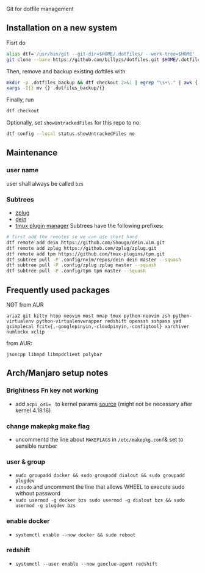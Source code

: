 Git for dotfile management

## Installation on a new system
Fisrt do 
```bash
alias dtf='/usr/bin/git --git-dir=$HOME/.dotfiles/ --work-tree=$HOME'
git clone --bare https://github.com/billyzs/dotfiles.git $HOME/.dotfiles
```

Then, remove and backup existing doftiles with
```bash
mkdir -p .dotfiles_backup && dtf checkout 2>&1 | egrep "\s+\." | awk {'print $1'} | \
xargs -I{} mv {} .dotfiles_backup/{}
```
Finally, run
```bash
dtf checkout
```
Optionally, set `showUntrackedFiles` for this repo to no:
```bash
dtf config --local status.showUntrackedFiles no
```

## Maintenance 
### user name
user shall always be called `bzs`
### Subtrees
* [zplug](https://github.com/zplug/zplug)
* [dein](https://github.com/Shougo/dein.vim) 
* [tmux plugin manager](https://github.com/tmux-plugins/tpm)
Subtrees have the following prefixes:
```bash
# first add the remotes so we can use short hand
dtf remote add dein https://github.com/Shougo/dein.vim.git
dtf remote add zplug https://github.com/zplug/zplug.git
dtf remote add tpm https://github.com/tmux-plugins/tpm.git
dtf subtree pull -P .config/nvim/repos/dein dein master --squash
dtf subtree pull -P .config/zplug zplug master --squash
dtf subtree pull -P .config/tpm tpm master --squash
```

## Frequently used packages
NOT from AUR
```
aria2 git kitty htop neovim most nmap tmux python-neovim zsh python-virtualenv python-virtualenvwrapper redshift openssh sshpass yad gsimplecal fcitx{,-googlepinyin,-cloudpinyin,-configtool} xarchiver numlockx xclip
```
from AUR:
```
jsoncpp libmpd libmpdclient polybar
```

## Arch/Manjaro setup notes
### Brightness Fn key not working
* add `acpi_osi= ` to kernel params [source](https://www.reddit.com/r/thinkpad/comments/5whn9v/thinkpad_p50_arch_linux_brightness_issue/) (might not be necessary after kernel 4.18.16)
### change makepkg make flag
* uncommentd the line about `MAKEFLAGS` in `/etc/makepkg.conf`& set to sensible number
### user & group 
* `sudo groupadd docker && sudo groupadd dialout && sudo groupadd plugdev`
* `visudo` and uncomment the line that allows WHEEL to execute sudo without password
* `sudo usermod -g docker bzs sudo usermod -g dialout bzs && sudo usermod -g plugdev bzs`
### enable docker
* `systemctl enable --now docker && sudo reboot`
### redshift
* `systemctl --user enable --now geoclue-agent redshift`
